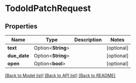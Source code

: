 # TodoIdPatchRequest

## Properties

Name | Type | Description | Notes
------------ | ------------- | ------------- | -------------
**text** | Option<**String**> |  | [optional]
**due_date** | Option<**String**> |  | [optional]
**open** | Option<**bool**> |  | [optional]

[[Back to Model list]](../README.md#documentation-for-models) [[Back to API list]](../README.md#documentation-for-api-endpoints) [[Back to README]](../README.md)


